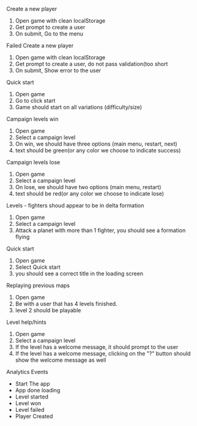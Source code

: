 Create a new player
1. Open game with clean localStorage
2. Get prompt to create a user
3. On submit, Go to the menu

Failed Create a new player
1. Open game with clean localStorage
2. Get prompt to create a user, do not pass validation(too short
3. On submit, Show error to the user

Quick start
1. Open game
2. Go to click start
3. Game should start on all variations (difficulty/size)

Campaign levels win
1. Open game
2. Select a campaign level
3. On win, we should have three options (main menu, restart, next)
4. text should be green(or any color we choose to indicate success)

Campaign levels lose
1. Open game
2. Select a campaign level
3. On lose, we should have two options (main menu, restart)
4. text should be red(or any color we choose to indicate lose)

Levels - fighters shoud appear to be in delta formation
1. Open game
2. Select a campaign level
3. Attack a planet with more than 1 fighter, you should see a formation flying

Quick start
1. Open game
2. Select Quick start
3. you should see a correct title in the loading screen

Replaying previous maps
1. Open game
2. Be with a user that has 4 levels finished.
3. level 2 should be playable

Level help/hints
1. Open game
2. Select a campaign level
3. If the level has a welcome message, it should prompt to the user
4. If the level has a welcome message, clicking on the "?" button should show the welcome message as well

Analytics Events
- Start The app
- App done loading
- Level started
- Level won
- Level failed
- Player Created